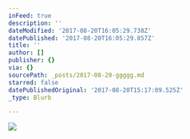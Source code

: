 ```yaml
---
inFeed: true
description: ''
dateModified: '2017-08-20T16:05:29.738Z'
datePublished: '2017-08-20T16:05:29.857Z'
title: ''
author: []
publisher: {}
via: {}
sourcePath: _posts/2017-08-20-ggggg.md
starred: false
datePublishedOriginal: '2017-08-20T15:17:09.525Z'
_type: Blurb

---
```

![](https://the-grid-user-content.s3-us-west-2.amazonaws.com/823e00ce-cada-44a7-9e1e-afe69a7bd97c.png)